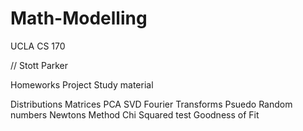 # Math-Modelling
UCLA CS 170 

// Stott Parker

Homeworks
Project
Study material

Distributions
Matrices
PCA
SVD
Fourier Transforms
Psuedo Random numbers
Newtons Method
Chi Squared test
Goodness of Fit
